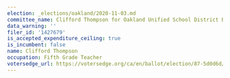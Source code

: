 ```yaml
---
election: _elections/oakland/2020-11-03.md
committee_name: Clifford Thompson for Oakland Unified School District Board 2020
data_warning: ''
filer_id: '1427679'
is_accepted_expenditure_ceiling: true
is_incumbent: false
name: Clifford Thompson
occupation: Fifth Grade Teacher
votersedge_url: https://votersedge.org/ca/en/ballot/election/87-5d0d6d/address/null/zip/94605/contests/contest/21298/candidate/151508
---
```

